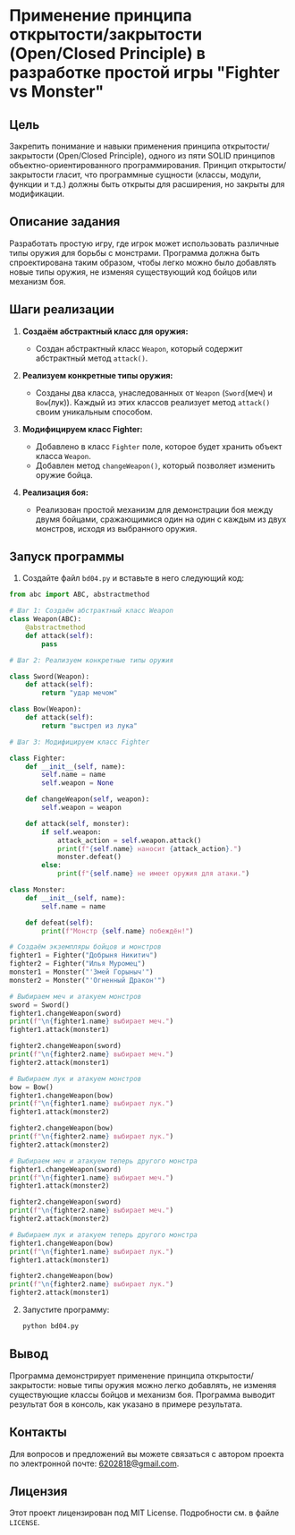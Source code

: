 # Применение принципа открытости/закрытости (Open/Closed Principle) в разработке простой игры "Fighter vs Monster"

## Цель
Закрепить понимание и навыки применения принципа открытости/закрытости (Open/Closed Principle), одного из пяти SOLID принципов объектно-ориентированного программирования. Принцип открытости/закрытости гласит, что программные сущности (классы, модули, функции и т.д.) должны быть открыты для расширения, но закрыты для модификации.

## Описание задания
Разработать простую игру, где игрок может использовать различные типы оружия для борьбы с монстрами. Программа должна быть спроектирована таким образом, чтобы легко можно было добавлять новые типы оружия, не изменяя существующий код бойцов или механизм боя.

## Шаги реализации
1. **Создаём абстрактный класс для оружия:**
   - Создан абстрактный класс `Weapon`, который содержит абстрактный метод `attack()`.

2. **Реализуем конкретные типы оружия:**
   - Созданы два класса, унаследованных от `Weapon` (`Sword`(меч) и `Bow`(лук)). Каждый из этих классов реализует метод `attack()` своим уникальным способом.

3. **Модифицируем класс Fighter:**
   - Добавлено в класс `Fighter` поле, которое будет хранить объект класса `Weapon`.
   - Добавлен метод `changeWeapon()`, который позволяет изменить оружие бойца.

4. **Реализация боя:**
   - Реализован простой механизм для демонстрации боя между двумя бойцами, сражающимися один на один с каждым из двух монстров, исходя из выбранного оружия.

## Запуск программы

1. Создайте файл `bd04.py` и вставьте в него следующий код:

```python
from abc import ABC, abstractmethod

# Шаг 1: Создаём абстрактный класс Weapon
class Weapon(ABC):
    @abstractmethod
    def attack(self):
        pass

# Шаг 2: Реализуем конкретные типы оружия

class Sword(Weapon):
    def attack(self):
        return "удар мечом"

class Bow(Weapon):
    def attack(self):
        return "выстрел из лука"

# Шаг 3: Модифицируем класс Fighter

class Fighter:
    def __init__(self, name):
        self.name = name
        self.weapon = None

    def changeWeapon(self, weapon):
        self.weapon = weapon

    def attack(self, monster):
        if self.weapon:
            attack_action = self.weapon.attack()
            print(f"{self.name} наносит {attack_action}.")
            monster.defeat()
        else:
            print(f"{self.name} не имеет оружия для атаки.")

class Monster:
    def __init__(self, name):
        self.name = name

    def defeat(self):
        print(f"Монстр {self.name} побеждён!")

# Создаём экземпляры бойцов и монстров
fighter1 = Fighter("Добрыня Никитич")
fighter2 = Fighter("Илья Муромец")
monster1 = Monster("'Змей Горыныч'")
monster2 = Monster("'Огненный Дракон'")

# Выбираем меч и атакуем монстров
sword = Sword()
fighter1.changeWeapon(sword)
print(f"\n{fighter1.name} выбирает меч.")
fighter1.attack(monster1)

fighter2.changeWeapon(sword)
print(f"\n{fighter2.name} выбирает меч.")
fighter2.attack(monster1)

# Выбираем лук и атакуем монстров
bow = Bow()
fighter1.changeWeapon(bow)
print(f"\n{fighter1.name} выбирает лук.")
fighter1.attack(monster2)

fighter2.changeWeapon(bow)
print(f"\n{fighter2.name} выбирает лук.")
fighter2.attack(monster2)

# Выбираем меч и атакуем теперь другого монстра
fighter1.changeWeapon(sword)
print(f"\n{fighter1.name} выбирает меч.")
fighter1.attack(monster2)

fighter2.changeWeapon(sword)
print(f"\n{fighter2.name} выбирает меч.")
fighter2.attack(monster2)

# Выбираем лук и атакуем теперь другого монстра
fighter1.changeWeapon(bow)
print(f"\n{fighter1.name} выбирает лук.")
fighter1.attack(monster1)

fighter2.changeWeapon(bow)
print(f"\n{fighter2.name} выбирает лук.")
fighter2.attack(monster1)
```

2. Запустите программу:
    ```sh
    python bd04.py
    ```

## Вывод
Программа демонстрирует применение принципа открытости/закрытости: новые типы оружия можно легко добавлять, не изменяя существующие классы бойцов и механизм боя. Программа выводит результат боя в консоль, как указано в примере результата.

## Контакты

Для вопросов и предложений вы можете связаться с автором проекта по электронной почте: [6202818@gmail.com](mailto:6202818@gmail.com).

## Лицензия

Этот проект лицензирован под MIT License. Подробности см. в файле `LICENSE`.
